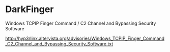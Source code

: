 # DarkFinger

Windows TCPIP Finger Command / C2 Channel and Bypassing Security Software

http://hyp3rlinx.altervista.org/advisories/Windows_TCPIP_Finger_Command_C2_Channel_and_Bypassing_Security_Software.txt
